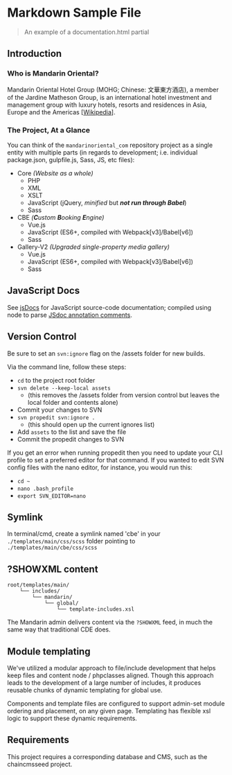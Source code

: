 # Markdown Sample File
> An example of a documentation.html partial

## Introduction

### Who is Mandarin Oriental?
Mandarin Oriental Hotel Group (MOHG; Chinese: 文華東方酒店), a member of the Jardine Matheson Group, is an international hotel investment and management group with luxury hotels, resorts and residences in Asia, Europe and the Americas [[Wikipedia][MOHG Wiki Entry]].

### The Project, At a Glance
You can think of the `mandarinoriental_com` repository project as a single entity with multiple parts (in regards to development; i.e. individual package.json, gulpfile.js, Sass, JS, etc files):
- Core _(Website as a whole)_
	- PHP
	- XML
	- XSLT
	- JavaScript (jQuery, _minified_ but _**not run through Babel**_)
	- Sass
- CBE _(**C**ustom **B**ooking **E**ngine)_
	- Vue.js
	- JavaScript (ES6+, compiled with Webpack[v3]/Babel[v6])
	- Sass
- Gallery-V2 _(Upgraded single-property media gallery)_
	- Vue.js
	- JavaScript (ES6+, compiled with Webpack[v3]/Babel[v6])
	- Sass


## JavaScript Docs
See [jsDocs][jsDocs] for JavaScript source-code documentation; compiled using 
node to parse [JSdoc annotation comments][useJSdoc].

## Version Control

Be sure to set an `svn:ignore` flag on the /assets folder for new builds.

Via the command line, follow these steps:

- `cd` to the project root folder
- `svn delete --keep-local assets`
	- (this removes the /assets folder from version control but leaves the local folder and contents alone)
- Commit your changes to SVN
- `svn propedit svn:ignore .`
	- (this should open up the current ignores list)
- Add `assets` to the list and save the file
- Commit the propedit changes to SVN

If you get an error when running propedit then you need to update your CLI profile to set a preferred editor for that command. If you wanted to edit SVN config files with the nano editor, for instance, you would run this:

- `cd ~`
- `nano .bash_profile`
- `export SVN_EDITOR=nano`

## Symlink

In terminal/cmd, create a symlink named 'cbe' in your `./templates/main/css/scss` folder pointing to `./templates/main/cbe/css/scss`

## ?SHOWXML content

```treeview
root/templates/main/
    └── includes/
    	└── mandarin/
    		└── global/
        		└── template-includes.xsl
```

The Mandarin admin delivers content via the `?SHOWXML` feed, in much the same way that traditional CDE does.

## Module templating

We've utilized a modular approach to file/include development that helps keep files and content node / phpclasses aligned. Though this approach leads to the development of a large number of includes, it produces reusable chunks of dynamic templating for global use. 

Components and template files are configured to support admin-set module ordering and placement, on any given page. Templating has flexible xsl logic to support these dynamic requirements.

## Requirements 

This project requires a corresponding database and CMS, such as the chaincmsseed project.

<!-- LINKS -->
[jsDocs]: ./dist/js/index.html
[useJSdoc]: http://usejsdoc.org/
[MOHG Wiki Entry]: https://www.wikiwand.com/en/Mandarin_Oriental_Hotel_Group